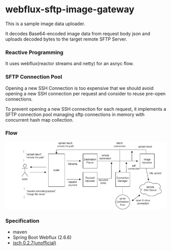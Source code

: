 # webflux-sftp-image-gateway

This is a sample image data uploader.

It decodes Base64-encoded image data from request body json and uploads decoded bytes to the target remote SFTP Server.

### Reactive Programming

It uses webflux(reactor streams and netty) for an asnyc flow.

### SFTP Connection Pool

Opening a new SSH Connection is too expensive that we should avoid opening a new SSH connection per request and consider to reuse pre-open connections.

To prevent opening a new SSH connection for each request, it implements a SFTP connection pool managing sftp connections in memory with concurrent hash map collection.

### Flow

![flow](./image-gateway.png)

### Specification
- maven
- Spring Boot Webflux (2.6.6)
- [jsch 0.2.7(unofficial)](https://github.com/mwiede/jsch)
